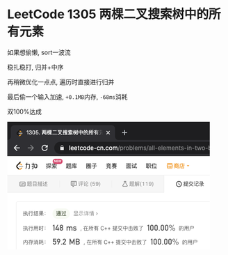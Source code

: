 # LeetCode 1305 两棵二叉搜索树中的所有元素

如果想偷懒, sort一波流

稳扎稳打, 归并+中序

再稍微优化一点点, 遍历时直接进行归并

最后偷一个输入加速, `+0.1MB`内存, `-68ms`消耗

双100%达成

![1305](./1305.png)